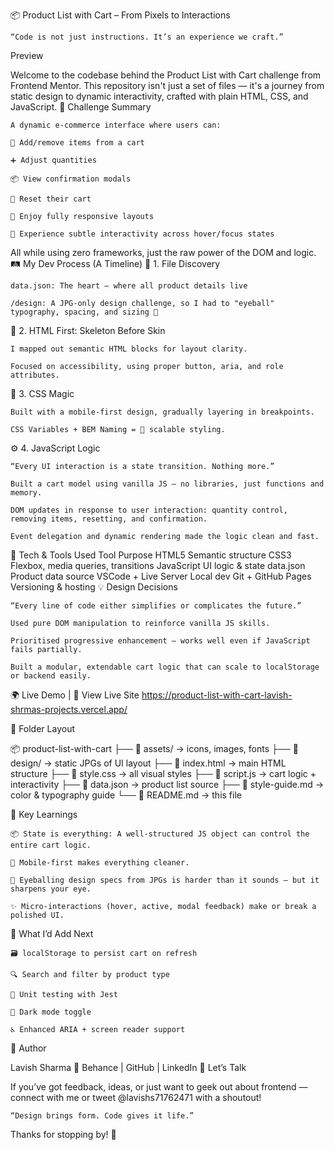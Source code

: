 📦 Product List with Cart – From Pixels to Interactions

    “Code is not just instructions. It’s an experience we craft.”

Preview

Welcome to the codebase behind the Product List with Cart challenge from Frontend Mentor.
This repository isn't just a set of files — it's a journey from static design to dynamic interactivity, crafted with plain HTML, CSS, and JavaScript.
🧭 Challenge Summary

    A dynamic e-commerce interface where users can:

    🛒 Add/remove items from a cart

    ➕ Adjust quantities

    📦 View confirmation modals

    🔄 Reset their cart

    📱 Enjoy fully responsive layouts

    🧠 Experience subtle interactivity across hover/focus states

All while using zero frameworks, just the raw power of the DOM and logic.
🛤️ My Dev Process (A Timeline)
📂 1. File Discovery

    data.json: The heart — where all product details live

    /design: A JPG-only design challenge, so I had to "eyeball" typography, spacing, and sizing 🎯

🧱 2. HTML First: Skeleton Before Skin

    I mapped out semantic HTML blocks for layout clarity.

    Focused on accessibility, using proper button, aria, and role attributes.

🎨 3. CSS Magic

    Built with a mobile-first design, gradually layering in breakpoints.

    CSS Variables + BEM Naming = 💪 scalable styling.

⚙️ 4. JavaScript Logic

    “Every UI interaction is a state transition. Nothing more.”

    Built a cart model using vanilla JS — no libraries, just functions and memory.

    DOM updates in response to user interaction: quantity control, removing items, resetting, and confirmation.

    Event delegation and dynamic rendering made the logic clean and fast.

🔧 Tech & Tools Used
Tool	Purpose
HTML5	Semantic structure
CSS3	Flexbox, media queries, transitions
JavaScript	UI logic & state
data.json	Product data source
VSCode + Live Server	Local dev
Git + GitHub Pages	Versioning & hosting
💡 Design Decisions

    “Every line of code either simplifies or complicates the future.”

    Used pure DOM manipulation to reinforce vanilla JS skills.

    Prioritised progressive enhancement — works well even if JavaScript fails partially.

    Built a modular, extendable cart logic that can scale to localStorage or backend easily.

🌍 Live Demo | 🔗 View Live Site
https://product-list-with-cart-lavish-shrmas-projects.vercel.app/

📁 Folder Layout

📦 product-list-with-cart
├── 📂 assets/         → icons, images, fonts
├── 📂 design/         → static JPGs of UI layout
├── 📄 index.html      → main HTML structure
├── 📄 style.css       → all visual styles
├── 📄 script.js       → cart logic + interactivity
├── 📄 data.json       → product list source
├── 📄 style-guide.md  → color & typography guide
└── 📄 README.md       → this file
	
🧠 Key Learnings

    📦 State is everything: A well-structured JS object can control the entire cart logic.

    📱 Mobile-first makes everything cleaner.

    🎯 Eyeballing design specs from JPGs is harder than it sounds — but it sharpens your eye.

    ✨ Micro-interactions (hover, active, modal feedback) make or break a polished UI.

🧪 What I’d Add Next

    🗃️ localStorage to persist cart on refresh

    🔍 Search and filter by product type

    🧪 Unit testing with Jest

    🌙 Dark mode toggle

    ♿ Enhanced ARIA + screen reader support

👤 Author

Lavish Sharma
🔗 Behance | GitHub | LinkedIn
🤝 Let’s Talk

If you’ve got feedback, ideas, or just want to geek out about frontend — connect with me or tweet @lavishs71762471 with a shoutout!

    “Design brings form. Code gives it life.”

Thanks for stopping by! 🧡
